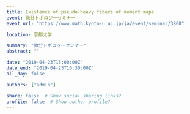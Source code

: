 ```yaml
---
title: Existence of pseudo-heavy fibers of moment maps
event: 微分トポロジーセミナー
event_url: "https://www.math.kyoto-u.ac.jp/ja/event/seminar/3808"

location: 京都大学

summary: "微分トポロジーセミナー"
abstract: ""

date: "2019-04-23T15:00:00Z"
date_end: "2019-04-23T16:30:00Z"
all_day: false

authors: ["admin"]

share: false  # Show social sharing links?
profile: false  # Show author profile?
---
```

